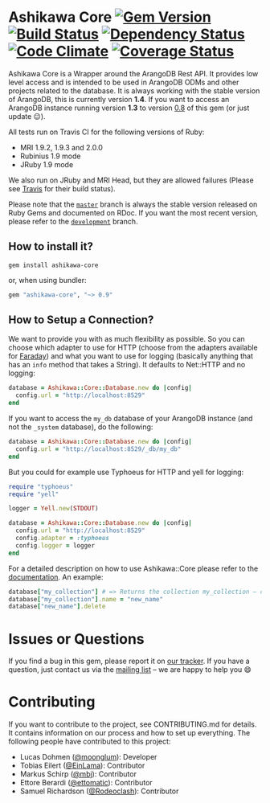 # Ashikawa Core [![Gem Version](https://badge.fury.io/rb/ashikawa-core.png)](http://badge.fury.io/rb/ashikawa-core) [![Build Status](https://secure.travis-ci.org/triAGENS/ashikawa-core.png?branch=master)](http://travis-ci.org/triAGENS/ashikawa-core) [![Dependency Status](https://gemnasium.com/triAGENS/ashikawa-core.png)](https://gemnasium.com/triAGENS/ashikawa-core) [![Code Climate](https://codeclimate.com/github/triAGENS/ashikawa-core.png)](https://codeclimate.com/github/triAGENS/ashikawa-core) [![Coverage Status](https://coveralls.io/repos/triAGENS/ashikawa-core/badge.png?branch=coverall)](https://coveralls.io/r/triAGENS/ashikawa-core)

Ashikawa Core is a Wrapper around the ArangoDB Rest API. It provides low level access and is intended to be used in ArangoDB ODMs and other projects related to the database. It is always working with the stable version of ArangoDB, this is currently version **1.4**. If you want to access an ArangoDB instance running version **1.3** to version [0.8](https://github.com/triAGENS/ashikawa-core/tree/0.8) of this gem (or just update :wink:).

All tests run on Travis CI for the following versions of Ruby:

* MRI 1.9.2, 1.9.3 and 2.0.0
* Rubinius 1.9 mode
* JRuby 1.9 mode

We also run on JRuby and MRI Head, but they are allowed failures (Please see [Travis](http://travis-ci.org/triAGENS/ashikawa-core) for their build status).

Please note that the [`master`](https://github.com/triAGENS/ashikawa-core) branch is always the stable version released on Ruby Gems and documented on RDoc. If you want the most recent version, please refer to the [`development`](https://github.com/triAGENS/ashikawa-core/tree/development) branch.

## How to install it?

```shell
gem install ashikawa-core
```

or, when using bundler:

```ruby
gem "ashikawa-core", "~> 0.9"
```

## How to Setup a Connection?

We want to provide you with as much flexibility as possible. So you can choose which adapter to use for HTTP (choose from the adapters available for [Faraday](https://github.com/lostisland/faraday)) and what you want to use for logging (basically anything that has an `info` method that takes a String). It defaults to Net::HTTP and no logging:

```ruby
database = Ashikawa::Core::Database.new do |config|
  config.url = "http://localhost:8529"
end
```

If you want to access the `my_db` database of your ArangoDB instance (and not the `_system` database), do the following:

```ruby
database = Ashikawa::Core::Database.new do |config|
  config.url = "http://localhost:8529/_db/my_db"
end
```

But you could for example use Typhoeus for HTTP and yell for logging:

```ruby
require "typhoeus"
require "yell"

logger = Yell.new(STDOUT)

database = Ashikawa::Core::Database.new do |config|
  config.url = "http://localhost:8529"
  config.adapter = :typhoeus
  config.logger = logger
end
```

For a detailed description on how to use Ashikawa::Core please refer to the [documentation](http://rdoc.info/github/triAGENS/ashikawa-core/master/frames). An example:

```ruby
database["my_collection"] # => Returns the collection my_collection – creates it, if it doesn't exist
database["my_collection"].name = "new_name"
database["new_name"].delete
```

# Issues or Questions

If you find a bug in this gem, please report it on [our tracker](https://github.com/triAGENS/ashikawa-core/issues). If you have a question, just contact us via the [mailing list](https://groups.google.com/forum/?fromgroups#!forum/ashikawa) – we are happy to help you :smile:

# Contributing

If you want to contribute to the project, see CONTRIBUTING.md for details. It contains information on our process and how to set up everything. The following people have contributed to this project:

* Lucas Dohmen ([@moonglum](https://github.com/moonglum)): Developer
* Tobias Eilert ([@EinLama](https://github.com/EinLama)): Contributor
* Markus Schirp ([@mbj](https://github.com/mbj)): Contributor
* Ettore Berardi ([@ettomatic](https://github.com/ettomatic)): Contributor
* Samuel Richardson ([@Rodeoclash](https://github.com/Rodeoclash)): Contributor
